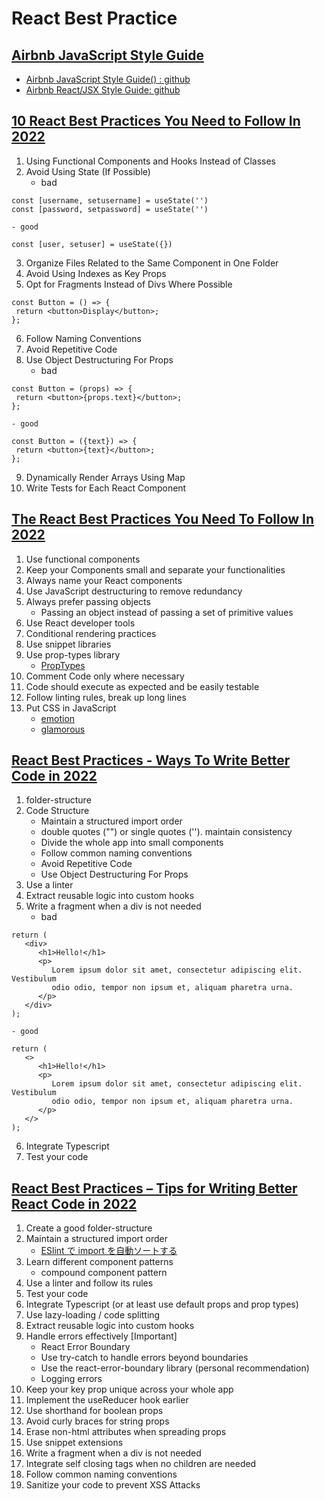 # React Best Practice

## [Airbnb JavaScript Style Guide](https://airbnb.io/javascript/react/)
- [Airbnb JavaScript Style Guide() : github](https://github.com/airbnb/javascript)
- [Airbnb React/JSX Style Guide: github](https://github.com/airbnb/javascript/tree/master/react)

## [10 React Best Practices You Need to Follow In 2022](https://www.makeuseof.com/must-follow-react-practices/)

1. Using Functional Components and Hooks Instead of Classes
2. Avoid Using State (If Possible)
    - bad
```tsx
const [username, setusername] = useState('')
const [password, setpassword] = useState('')
```

    - good
```tsx
const [user, setuser] = useState({})
```
3. Organize Files Related to the Same Component in One Folder
4. Avoid Using Indexes as Key Props
5. Opt for Fragments Instead of Divs Where Possible
```tsx
const Button = () => {
 return <button>Display</button>;
};
```
6. Follow Naming Conventions
7. Avoid Repetitive Code
8. Use Object Destructuring For Props
    - bad
```tsx
const Button = (props) => {
 return <button>{props.text}</button>;
};
```

    - good
```tsx
const Button = ({text}) => {
 return <button>{text}</button>;
};
```
9. Dynamically Render Arrays Using Map
10. Write Tests for Each React Component

## [The React Best Practices You Need To Follow In 2022](https://www.enprowess.com/blogs/react-best-practices/)
1. Use functional components
2. Keep your Components small and separate your functionalities
3. Always name your React components
4. Use JavaScript destructuring to remove redundancy
5. Always prefer passing objects
    - Passing an object instead of passing a set of primitive values
6. Use React developer tools
7. Conditional rendering practices
8. Use snippet libraries
9. Use prop-types library
    - [PropTypes](https://reactjs.org/docs/typechecking-with-proptypes.html)
10. Comment Code only where necessary
11. Code should execute as expected and be easily testable
12. Follow linting rules, break up long lines
13. Put CSS in JavaScript
    - [emotion](https://github.com/emotion-js/emotion)
    - [glamorous](https://glamorous.rocks/)

## [React Best Practices - Ways To Write Better Code in 2022](https://blog.nourdinedev.com/react-best-practices-2022/)

1. folder-structure
2. Code Structure
    - Maintain a structured import order
    - double quotes ("") or single quotes (''). maintain consistency
    - Divide the whole app into small components
    - Follow common naming conventions
    - Avoid Repetitive Code
    - Use Object Destructuring For Props
3. Use a linter
4. Extract reusable logic into custom hooks
5. Write a fragment when a div is not needed
    - bad
```tsx
return (
   <div>
      <h1>Hello!</h1>
      <p>
         Lorem ipsum dolor sit amet, consectetur adipiscing elit. Vestibulum
         odio odio, tempor non ipsum et, aliquam pharetra urna.
      </p>
   </div>
);
```

    - good
```tsx
return (
   <>
      <h1>Hello!</h1>
      <p>
         Lorem ipsum dolor sit amet, consectetur adipiscing elit. Vestibulum
         odio odio, tempor non ipsum et, aliquam pharetra urna.
      </p>
   </>
);
```
6. Integrate Typescript
7. Test your code

## [React Best Practices – Tips for Writing Better React Code in 2022](https://www.freecodecamp.org/news/best-practices-for-react/)
1. Create a good folder-structure
2. Maintain a structured import order
    - [ESlint で import を自動ソートする](https://zenn.dev/riemonyamada/articles/02e8c172e1eeb1) 
3. Learn different component patterns
    - compound component pattern
4. Use a linter and follow its rules
5. Test your code
6. Integrate Typescript (or at least use default props and prop types)
7. Use lazy-loading / code splitting
8. Extract reusable logic into custom hooks
9. Handle errors effectively [Important]
    - React Error Boundary 
    - Use try-catch to handle errors beyond boundaries
    - Use the react-error-boundary library (personal recommendation)
    - Logging errors
10. Keep your key prop unique across your whole app
11. Implement the useReducer hook earlier
12. Use shorthand for boolean props
13. Avoid curly braces for string props
14. Erase non-html attributes when spreading props
15. Use snippet extensions
16. Write a fragment when a div is not needed
17. Integrate self closing tags when no children are needed
18. Follow common naming conventions
19. Sanitize your code to prevent XSS Attacks